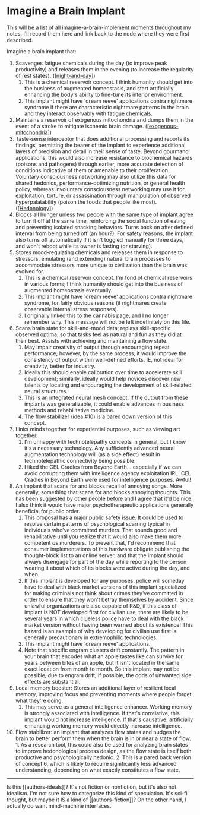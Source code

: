# Imagine a Brain Implant

This will be a list of all imagine-a-brain-implement moments throughout my notes.  I'll record them here and link back to the node where they were first described.

Imagine a brain implant that:
1.  Scavenges fatigue chemicals during the day (to improve peak productivity) and releases them in the evening (to increase the regularity of rest states). ([[night-and-day]])
	1.  This is a chemical reservoir concept.  I think humanity should get into the business of augmented homeostasis, and start artificially enhancing the body's ability to fine-tune its interior environment.
	2.  This implant might have 'dream reeve' applications contra nightmare syndrome if there are characteristic nightmare patterns in the brain and they interact observably with fatigue chemicals.
2.  Maintains a reservoir of exogenous mitochondria and dumps them in the event of a stroke to mitigate ischemic brain damage. ([[exogenous-mitochondria]])
3.  Taste-sense interceptor that does additional processing and reports its findings, permitting the bearer of the implant to experience additional layers of precision and detail in their sense of taste.  Beyond gourmand applications, this would also increase resistance to biochemical hazards (poisons and pathogens) through earlier, more accurate detection of conditions indicative of them or amenable to their proliferation.  Voluntary consciousness networking may also utilize this data for shared hedonics, performance-optimizing nutrition, or general health policy, whereas involuntary consciousness networking may use it for exploitation, torture, or assassination through manipulation of observed hyperpalatability (poison the foods that people like most).  ([[Hedonology]])
4.  Blocks all hunger unless two people with the same type of implant agree to turn it off at the same time, reinforcing the social function of eating and preventing isolated snacking behaviors.  Turns back on after defined interval from being turned off (an hour?).  For safety reasons, the implant also turns off automatically if it isn't toggled manually for three days, and won't reboot while its owner is fasting (or starving).
5.  Stores mood-regulating chemicals and releases them in response to stressors, emulating (and extending) natural brain processes to accommodate stressors more unique to civilization than the brain was evolved for.
	1.  This is a chemical reservoir concept.  I'm fond of chemical reservoirs in various forms; I think humanity should get into the business of augmented homeostasis eventually.
	2.  This implant might have 'dream reeve' applications contra nightmare syndrome, for fairly obvious reasons (if nightmares create observable internal stress responses).
	3.  I originally linked this to the cannabis page, and I no longer remember why.  This message will not be left indefinitely on this file.
6.  Scans brain state for skill-and-mood data; replays skill-specific observed optima, so that tasks feel as natural and fun as they did at their best.  Assists with achieving and maintaining a flow state.
	1.  May impair creativity of output through encouraging repeat performance; however, by the same process, it would improve the consistency of output within well-defined efforts.  IE, not ideal for creativity, better for industry.
	2.  Ideally this should enable calibration over time to accelerate skill development; similarly, ideally would help novices discover new talents by locating and encouraging the development of skill-related neural structures.
	3.  This is an integrated neural mesh concept.  If the output from these implants was generalizable, it could enable advances in business methods and rehabilitative medicine.
	4.  The flow stabilizer (idea #10) is a pared down version of this concept.
7.  Links minds together for experiential purposes, such as viewing art together.
	1.  I'm unhappy with technotelepathy concepts in general, but I know it's a necessary technology.  Any sufficiently advanced neural augmentation technology will (as a side effect) result in technotelepathic connectivity being possible.
	2.  I liked the CEL Cradles from Beyond Earth... especially if we can avoid corrupting them with intelligence agency exploitation IRL.  CEL Cradles in Beyond Earth were used for intelligence purposes.  Awful!
8.  An implant that scans for and blocks recall of annoying songs.  More generally, something that scans for and blocks annoying thoughts.  This has been suggested by other people before and I agree that it'd be nice.  I also think it would have major psychotherapeutic applications generally beneficial for public order.
	1.  This proposal has a major public safety issue.  It could be used to resolve certain patterns of psychological scarring typical in individuals who've committed murders.  That sounds good and rehabilitative until you realize that it would also make them more competent *as* murderers.  To prevent that, I'd recommend that consumer implementations of this hardware obligate publishing the thought-block list to an online server, and that the implant should always disengage for part of the day while reporting to the person wearing it about which of its blocks were active during the day, and when.
	2.  If this implant is developed for any purposes, police will someday have to deal with black market versions of this implant specialized for making criminals not think about crimes they've committed in order to ensure that they won't betray themselves by accident.  Since unlawful organizations are also capable of R&D, if this class of implant is NOT developed first for civilian use, there are likely to be several years in which clueless police have to deal with the black market version without having been warned about its existence!  This hazard is an example of why developing for civilian use first is generally precautionary in extremophilic technologies.
	3.  This implant might have 'dream reeve' applications.
	4.  Note that specific engram clusters drift constantly.  The pattern in your brain that encodes what an apple tastes like can survive for years between bites of an apple, but it isn't located in the same exact location from month to month.  So this implant may not be possible, due to engram drift; if possible, the odds of unwanted side effects are substantial.
9.  Local memory booster:  Stores an additional layer of resilient local memory, improving focus and preventing moments where people forget what they're doing.
	1.  This may serve as a general intelligence enhancer.  Working memory is strongly associated with intelligence.  If that's correlative, this implant would not increase intelligence.  If that's causative, artificially enhancing working memory would directly increase intelligence.
10.  Flow stabilizer:  an implant that analyzes flow states and nudges the brain to better perform them when the brain is in or near a state of flow.
	1.  As a research tool, this could also be used for analyzing brain states to improve hedonological process design, as the flow state is itself both productive and psychologically hedonic.
	2.  This is a pared back version of concept 6, which is likely to require significantly less advanced understanding, depending on what exactly constitutes a flow state.

---
Is this [[authors-ideals]]?  It's not fiction or nonfiction, but it's also not idealism.  I'm not sure how to categorize this kind of speculation.  It's sci-fi thought, but maybe it IS a kind of [[authors-fiction]]?  On the other hand, I actually do want mind-machine interfaces.

[//begin]: # "Autogenerated link references for markdown compatibility"
[night-and-day]: night-and-day.md "night-and-day"
[exogenous-mitochondria]: exogenous-mitochondria.md "Exogenous Mitochondria"
[Hedonology]: hedonology.md "Hedonology"
[cannabis]: cannabis.md "cannabis"
[//end]: # "Autogenerated link references"
